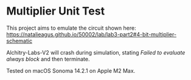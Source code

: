 # Multiplier Unit Test 

This project aims to emulate the circuit shown here: https://natalieagus.github.io/50002/lab/lab3-part2#4-bit-multiplier-schematic 

Alchitry-Labs-V2 will crash during simulation, stating *Failed to evaluate always block* and then terminate. 

Tested on macOS Sonoma 14.2.1 on Apple M2 Max.
